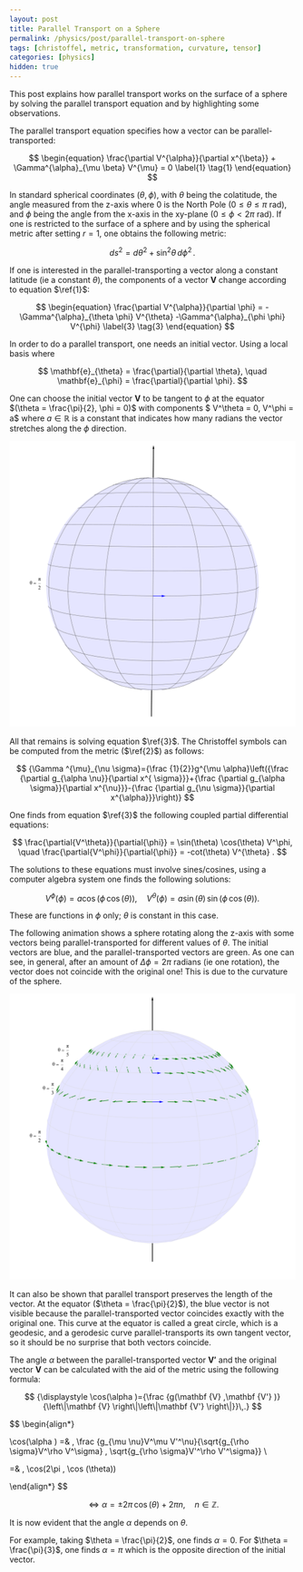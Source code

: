 ```yaml
---
layout: post
title: Parallel Transport on a Sphere
permalink: /physics/post/parallel-transport-on-sphere
tags: [christoffel, metric, transformation, curvature, tensor]
categories: [physics]
hidden: true
---
```

This post explains how parallel transport works on the surface of a sphere by solving the parallel transport equation and by highlighting some observations. 


The parallel transport equation specifies how a vector can be parallel-transported:

$$
\begin{equation}
\frac{\partial V^{\alpha}}{\partial x^{\beta}} + \Gamma^{\alpha}_{\mu \beta} V^{\mu} = 0
\label{1} \tag{1}
\end{equation}
$$

In standard spherical coordinates ($\theta, \phi$), with $\theta$ being the colatitude, the angle measured from the z-axis where 0 is the North Pole ($0 \leq \theta \leq \pi$ rad), and $\phi$ being the angle from the x-axis in the xy-plane ($0 \leq \phi < 2\pi$ rad). 
If one is restricted to the surface of a sphere and by using the spherical metric after setting $r = 1$, 
one obtains the following metric:

$$
\begin{equation}
{\displaystyle ds^{2}=d\theta ^{2}+\sin ^{2}\theta \,d\phi ^{2}\,.}
\label{2} \tag{2}
\end{equation}
$$

If one is interested in the parallel-transporting a vector along a constant latitude (ie a constant $\theta$), 
the components of a vector $\mathbf {V}$ change according to equation $\ref{1}$:

$$
\begin{equation}
\frac{\partial V^{\alpha}}{\partial \phi} = -\Gamma^{\alpha}_{\theta \phi} V^{\theta} -\Gamma^{\alpha}_{\phi \phi} V^{\phi}
\label{3} \tag{3}
\end{equation}
$$

In order to do a parallel transport, one needs an initial vector.
Using a local basis where

$$
\mathbf{e}_{\theta} = \frac{\partial}{\partial \theta}, \quad \mathbf{e}_{\phi} = \frac{\partial}{\partial \phi}.
$$

One can choose the initial vector $\mathbf {V}$ to be tangent to $\phi$ at the equator $(\theta = \frac{\pi}{2}, \phi = 0)$
with components $ V^\theta = 0, V^\phi = a$ where $a \in \mathbb{R}$ is a constant that indicates how many radians the vector stretches along the $\phi$ direction.

<img alt="" src="/images/posts/archived/61761280-5264-4c9b-a7f7-61fd3778a2ca.gif">

All that remains is solving equation $\ref{3}$. The Christoffel symbols can be computed from the metric ($\ref{2}$) as follows:

$$
{\Gamma ^{\mu}_{\nu \sigma}={\frac {1}{2}}g^{\mu \alpha}\left({\frac {\partial g_{\alpha \nu}}{\partial x^{ \sigma}}}+{\frac {\partial g_{\alpha \sigma}}{\partial x^{\nu}}}-{\frac {\partial g_{\nu \sigma}}{\partial x^{\alpha}}}\right)}
$$

One finds from equation $\ref{3}$ the following coupled partial differential equations:

$$
\frac{\partial{V^\theta}}{\partial{\phi}} = \sin(\theta) \cos(\theta) V^\phi, \quad  \frac{\partial{V^\phi}}{\partial{\phi}} = -cot(\theta) V^{\theta} .
$$

The solutions to these equations must involve sines/cosines, using a computer algebra system one finds the following solutions:

$$
V^\phi \left( \phi \right) = a \cos \left( \phi \, \cos(\theta) \right), \quad  V^\theta \left( \phi \right) = a \sin (\theta) \, \sin \left( \phi \, \cos(\theta) \right).
$$

These are functions in $\phi$ only; $\theta$ is constant in this case.

The following animation shows a sphere rotating along the z-axis with some vectors being parallel-transported for different values of $\theta$. The initial vectors are blue, and the parallel-transported vectors are green.
As one can see, in general, after an amount of $\Delta \phi = 2\pi$ radians (ie one rotation), the vector does not coincide with the original one! This is due to the curvature of the sphere. 

<img alt="" src="/images/posts/archived/97f5148d-d4a8-403a-805e-658abcc7d69d.gif">

It can also be shown that parallel transport preserves the length of the vector. 
At the equator ($\theta = \frac{\pi}{2}$), the blue vector is not visible because the parallel-transported vector coincides exactly with the original one. 
This curve at the equator is called a great circle, which is a geodesic, and a gerodesic curve parallel-transports its own tangent vector, so it should be no surprise that both vectors coincide.

The angle $\alpha$ between the parallel-transported vector $\mathbf {V'}$ and the original vector $\mathbf {V}$ can be calculated with the aid of the metric using the following formula:

$$
{\displaystyle \cos(\alpha )={\frac {g(\mathbf {V} ,\mathbf {V'} )}{\left\|\mathbf {V} \right\|\left\|\mathbf {V'} \right\|}}\,.}
$$

$$
\begin{align*}

\cos(\alpha )  =& \, \frac {g_{\mu \nu}V^\mu V'^\nu}{\sqrt{g_{\rho \sigma}V^\rho V^\sigma} \, \sqrt{g_{\rho \sigma}V'^\rho V'^\sigma}} \\
  
 =& \, \cos(2\pi \, \cos (\theta)) 

\end{align*}
$$

$$
\Leftrightarrow \alpha   = \pm 2\pi \, \cos (\theta) + 2\pi n, \quad n \in \mathbb{Z}.
$$

It is now evident that the angle $\alpha$ depends on $\theta$. 

For example, taking $\theta = \frac{\pi}{2}$, one finds $\alpha = 0$. 
For $\theta = \frac{\pi}{3}$, one finds $\alpha = \pi$ which is the opposite direction of the initial vector. 